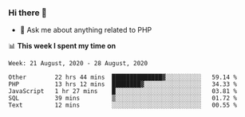 ### Hi there 👋

<!--
**mustafaculban/mustafaculban** is a ✨ _special_ ✨ repository because its `README.md` (this file) appears on your GitHub profile.

Here are some ideas to get you started:

- 🌱 I’m currently learning ...
- 👯 I’m looking to collaborate on ...
- 🤔 I’m looking for help with ...
- 📫 How to reach me: ...
- 😄 Pronouns: ...
- ⚡ Fun fact: ...

-->
- 💬 Ask me about anything related to PHP


📊 **This week I spent my time on**
<!--START_SECTION:waka-->
```text
Week: 21 August, 2020 - 28 August, 2020

Other        22 hrs 44 mins  ██████████████▓░░░░░░░░░░   59.14 % 
PHP          13 hrs 12 mins  ████████▓░░░░░░░░░░░░░░░░   34.33 % 
JavaScript   1 hr 27 mins    █░░░░░░░░░░░░░░░░░░░░░░░░   03.81 % 
SQL          39 mins         ▒░░░░░░░░░░░░░░░░░░░░░░░░   01.72 % 
Text         12 mins         ░░░░░░░░░░░░░░░░░░░░░░░░░   00.55 % 
```
<!--END_SECTION:waka-->
